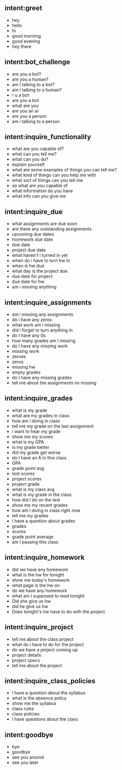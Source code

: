 ## intent:greet
- hey
- hello
- hi
- good morning
- good evening
- hey there

## intent:bot_challenge
- are you a bot?
- are you a human?
- am I talking to a bot?
- am I talking to a human?
- r u a bot
- are you a bot
- what are you
- are you an ai
- are you a person
- am i talking to a person

## intent:inquire_functionality
- what are you capable of?
- what can you tell me?
- what can you do?
- explain yourself
- what are some examples of things you can tell me?
- what kind of things can you help me with
- what sort of things can you tell me
- so what are you capable of
- what information do you have
- what info can you give me

## intent:inquire_due
- what assignments are due soon
- are there any outstanding assignments
- upcoming due dates
- homework due date
- due date
- project due date
- what haven't i turned in yet
- when do i have to turn hw in
- when is hw due
- what day is the project due
- due date for project
- due date for hw
- am i missing anything

## intent:inquire_assignments
- am i missing any assignments
- do i have any zeros
- what work am i missing
- did i forget to turn anything in
- do I have any 0s
- how many grades am I missing
- do I have any missing work
- missing work
- zeroes
- zeros
- missing hw
- empty grades
- do I have any missing grades
- tell me about the assignments im missing

## intent:inquire_grades
- what is my grade
- what are my grades in class
- how am I doing in class
- tell me my grade on the last assignment
- i want to hear my grade
- show me my scores
- what is my GPA
- is my grade better
- did my grade get worse
- do I have an A in this class
- GPA
- grade point avg
- test scores
- project scores
- project grade
- what is my class avg
- what is my grade in the class
- how did I do on the test
- show me my recent grades
- how am i doing in class right now
- tell me my grades
- I have a question about grades
- grades
- scores
- grade point average
- am I passing this class

## intent:inquire_homework
- did we have any homework
- what is the hw for tonight
- show me today's homework
- what page is the hw on
- do we have any homework
- what am I supposed to read tonight
- Did she give us hw
- did he give us hw
- Does tonight's hw have to do with the project

## intent:inquire_project
- tell me about the class project
- what do i have to do for the project
- do we have a project coming up
- project details
- project specs
- tell me about the project

## intent:inquire_class_policies
- I have a question about the syllabus
- what is the absence policy
- show me the syllabus
- class rules
- class policies
- I have questions about the class

## intent:goodbye
- bye
- goodbye
- see you around
- see you later
